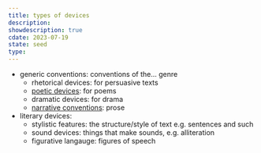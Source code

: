 ```yaml
---
title: types of devices
description: 
showdescription: true
cdate: 2023-07-19
state: seed
type: 
---
```


- generic conventions: conventions of the... genre
    - rhetorical devices: for persuasive texts
    - [poetic devices](/notes/poetic-devices): for poems
    - dramatic devices: for drama
    - [narrative conventions](/notes/narrative-devices): prose
- literary devices:
    - stylistic features: the structure/style of text e.g. sentences and such
    - sound devices: things that make sounds, e.g. alliteration
    - figurative langauge: figures of speech
